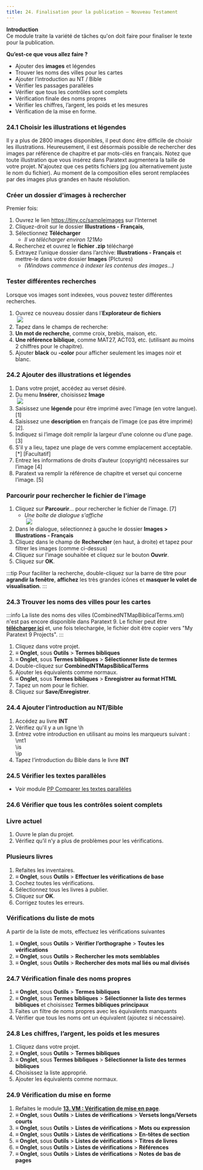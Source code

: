 ```yaml
---
title: 24. Finalisation pour la publication – Nouveau Testament
---
```


**​Introduction**  
Ce module traite la variété de tâches qu'on doit faire pour finaliser le texte pour la publication.

**Qu’est-ce que vous allez faire ?**  
- Ajouter des **images** et légendes
- Trouver les noms des villes pour les cartes
- Ajouter l’introduction au NT / Bible
- Vérifier les passages parallèles
- Vérifier que tous les contrôles sont complets
- Vérification finale des noms propres
- Vérifier les chiffres, l’argent, les poids et les mesures
- Vérification de la mise en forme.

### 24.1 Choisir les illustrations et légendes

Il y a plus de 2800 images disponibles, il peut donc être difficile de choisir les illustrations. Heureusement, il est désormais possible de rechercher des images par référence de chapitre et par mots-clés en français. Notez que toute illustration que vous insérez dans Paratext augmentera la taille de votre projet. N'ajoutez que ces petits fichiers jpg (ou alternativement juste le nom du fichier). Au moment de la composition elles seront remplacées par des images plus grandes en haute résolution.

### Créer un dossier d'images à rechercher

Premier fois:

1.  Ouvrez le lien https://tiny.cc/sampleimages sur l’Internet
1.  Cliquez-droit sur le dossier **Illustrations - Français**,
1.  Sélectionnez **Télécharger**  
    - *Il va télécharger environ 121Mo*
1.  Recherchez et ouvrez le **fichier .zip** téléchargé
1.  Extrayez l’unique dossier dans l’archive: **Illustrations - Français** et mettre-le dans votre dossier **Images** (PIctures)  
    - *(Windows commence à indexer les contenus des images…)*

### Tester différentes recherches

Lorsque vos images sont indexées, vous pouvez tester différentes recherches.

1.  Ouvrez ce nouveau dossier dans l’**Explorateur de fichiers**  
    ![](../media/8dca24a8d36d8960c4e0a54ddb5ea755.png)  
1.  Tapez dans le champs de recherche:
1.  **Un mot de recherche**, comme croix, brebis, maison, etc.
1.  **Une référence biblique**, comme MAT27, ACT03, etc. (utilisant au moins 2 chiffres pour le chapitre).
1.  Ajouter **black** ou **-color** pour afficher seulement les images noir et blanc.

### 24.2 Ajouter des illustrations et légendes

1.  Dans votre projet, accédez au verset désiré.
1.  Du menu **Insérer**, choisissez **Image**  
    ![](../media/3102d4949b4968ef439a1676090bd832.png)  
1.  Saisissez une **légende** pour être imprimé avec l’image (en votre langue).[1]
1.  Saisissez une **description** en français de l’image (ce pas être imprimé) [2].
1.  Indiquez si l’image doit remplir la largeur d’une colonne ou d’une page. [3]
1.  S'il y a lieu, tapez une plage de vers comme emplacement acceptable. [\*] [Facultatif]
1.  Entrez les informations de droits d’auteur (copyright) nécessaires sur l’image [4]
1.  Paratext va remplir la référence de chapitre et verset qui concerne l’image. [5]

### Parcourir pour rechercher le fichier de l'image

1.  Cliquez sur **Parcourir**… pour rechercher le fichier de l’image. [7]  
    - *Une boîte de dialogue s'affiche*  
    ![](../media/007416d672d4724d28176d23b4f32e04.png)  
1.  Dans le dialogue, sélectionnez à gauche le dossier **Images \> Illustrations - Français**
1.  Cliquez dans le champ de **Rechercher** (en haut, à droite) et tapez pour filtrer les images (comme ci-dessus)
1.  Cliquez sur l’image souhaitée et cliquez sur le bouton **Ouvrir**.
1.  Cliquez sur **OK**.

:::tip
Pour faciliter la recherche, double-cliquez sur la barre de titre pour **agrandir la fenêtre**, **affichez** les très grandes icônes et **masquer le volet de visualisation**.
:::
### 24.3 Trouver les noms des villes pour les cartes

:::info
La liste des noms des villes (CombinedNTMapBiblicalTerms.xml) n'est pas encore disponible dans Paratext 9. Le fichier peut être [**télécharger ici**](pathname:///img/CombinedNTMapBiblicalTerms.xml) et, une fois telechargée, le fichier doit être copier vers "My Paratext 9 Projects".
:::

1.  Cliquez dans votre projet.
1.  **≡ Onglet**, sous **Outils** \> **Termes bibliques**
1.  **≡ Onglet**, sous **Termes bibliques** \> **Sélectionner liste de termes**
1.  Double-cliquez sur **CombinedNTMapsBiblicalTerms**
1.  Ajouter les équivalents comme normaux.
1.  **≡ Onglet**, sous **Termes bibliques** \> **Enregistrer au format HTML**
1.  Tapez un nom pour le fichier.
1.  Cliquez sur **Save/Enregistrer**.

### 24.4 Ajouter l’introduction au NT/Bible

1.  Accédez au livre **INT**
1.  Vérifiez qu'il y a un ligne \\h
1.  Entrez votre introduction en utilisant au moins les marqueurs suivant :  
    \\mt1  
    \\is  
    \\ip  
1.  Tapez l’introduction du Bible dans le livre **INT**

### 24.5 Vérifier les textes parallèles

- Voir module [PP Comparer les textes parallèles](./23.PP.md)

### 24.6 Vérifier que tous les contrôles soient complets

### Livre actuel

1.  Ouvre le plan du projet.
1.  Vérifiez qu’il n’y a plus de problèmes pour les vérifications.

### Plusieurs livres

1.  Refaites les inventaires.
1.  **≡ Onglet**, sous **Outils** \> **Effectuer les vérifications de base**
1.  Cochez toutes les vérifications.
1.  Sélectionnez tous les livres à publier.
1.  Cliquez sur **OK**.
1.  Corrigez toutes les erreurs.

### Vérifications du liste de mots

A partir de la liste de mots, effectuez les vérifications suivantes

1.  **≡ Onglet**, sous **Outils** \> **Vérifier l’orthographe** \> **Toutes les vérifications**
1.  **≡ Onglet**, sous **Outils** \> **Rechercher les mots semblables**
1.  **≡ Onglet**, sous **Outils** \> **Rechercher des mots mal liés ou mal divisés**

### 24.7 Vérification finale des noms propres

1.  **≡ Onglet**, sous **Outils** \> **Termes bibliques**
1.  **≡ Onglet**, sous **Termes bibliques** \> **Sélectionner la liste des termes bibliques** et choisissez **Termes bibliques principaux**
1.  Faites un filtre de noms propres avec les équivalents manquants
1.  Vérifier que tous les noms ont un équivalent (ajoutez si nécessaire).

### 24.8 Les chiffres, l’argent, les poids et les mesures

1.  Cliquez dans votre projet.
1.  **≡ Onglet**, sous **Outils** \> **Termes bibliques**
1.  **≡ Onglet**, sous **Termes bibliques** \> **Sélectionner la liste des termes bibliques**
1.  Choisissez la liste approprié.
1.  Ajouter les équivalents comme normaux.

### 24.9 Vérification du mise en forme

1.  Refaites le module [**13. VM : Vérification de mise en page**](././../03-Stage-2/13.FC.md).
1.  **≡ Onglet**, sous **Outils** \> **Listes de vérifications** \> **Versets longs/Versets courts**
1.  **≡ Onglet**, sous **Outils** \> **Listes de vérifications** \> **Mots ou expression**
1.  **≡ Onglet**, sous **Outils** \> **Listes de vérifications** \> **En-têtes de section**
1.  **≡ Onglet**, sous **Outils** \> **Listes de vérifications** \> **Titres de livres**
1.  **≡ Onglet**, sous **Outils** \> **Listes de vérifications** \> **Références**
1.  **≡ Onglet**, sous **Outils** \> **Listes de vérifications** \> **Notes de bas de pages**
